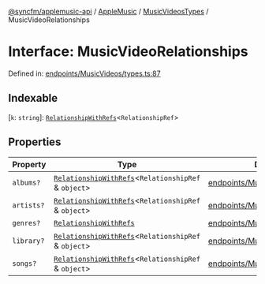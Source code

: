 [@syncfm/applemusic-api](../../../../../../globals.md) / [AppleMusic](../../../index.md) / [MusicVideosTypes](../index.md) / MusicVideoRelationships

# Interface: MusicVideoRelationships

Defined in: [endpoints/MusicVideos/types.ts:87](https://github.com/sync-fm/applemusic-api/blob/a6a8471d4d51a41f6bd8af9d95c8abf0126e10f4/src/endpoints/MusicVideos/types.ts#L87)

## Indexable

\[`k`: `string`\]: [`RelationshipWithRefs`](../../AlbumsTypes/interfaces/RelationshipWithRefs.md)\<`RelationshipRef`\>

## Properties

| Property | Type | Defined in |
| ------ | ------ | ------ |
| <a id="albums"></a> `albums?` | [`RelationshipWithRefs`](../../AlbumsTypes/interfaces/RelationshipWithRefs.md)\<`RelationshipRef` & `object`\> | [endpoints/MusicVideos/types.ts:88](https://github.com/sync-fm/applemusic-api/blob/a6a8471d4d51a41f6bd8af9d95c8abf0126e10f4/src/endpoints/MusicVideos/types.ts#L88) |
| <a id="artists"></a> `artists?` | [`RelationshipWithRefs`](../../AlbumsTypes/interfaces/RelationshipWithRefs.md)\<`RelationshipRef` & `object`\> | [endpoints/MusicVideos/types.ts:91](https://github.com/sync-fm/applemusic-api/blob/a6a8471d4d51a41f6bd8af9d95c8abf0126e10f4/src/endpoints/MusicVideos/types.ts#L91) |
| <a id="genres"></a> `genres?` | [`RelationshipWithRefs`](../../AlbumsTypes/interfaces/RelationshipWithRefs.md) | [endpoints/MusicVideos/types.ts:94](https://github.com/sync-fm/applemusic-api/blob/a6a8471d4d51a41f6bd8af9d95c8abf0126e10f4/src/endpoints/MusicVideos/types.ts#L94) |
| <a id="library"></a> `library?` | [`RelationshipWithRefs`](../../AlbumsTypes/interfaces/RelationshipWithRefs.md)\<`RelationshipRef` & `object`\> | [endpoints/MusicVideos/types.ts:95](https://github.com/sync-fm/applemusic-api/blob/a6a8471d4d51a41f6bd8af9d95c8abf0126e10f4/src/endpoints/MusicVideos/types.ts#L95) |
| <a id="songs"></a> `songs?` | [`RelationshipWithRefs`](../../AlbumsTypes/interfaces/RelationshipWithRefs.md)\<`RelationshipRef` & `object`\> | [endpoints/MusicVideos/types.ts:98](https://github.com/sync-fm/applemusic-api/blob/a6a8471d4d51a41f6bd8af9d95c8abf0126e10f4/src/endpoints/MusicVideos/types.ts#L98) |
